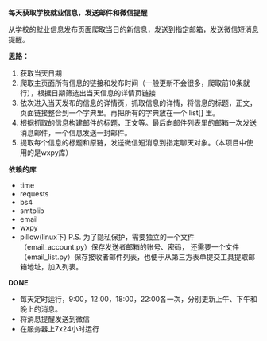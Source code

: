 **每天获取学校就业信息，发送邮件和微信提醒**

从学校的就业信息发布页面爬取当日的新信息，发送到指定邮箱，发送微信短消息提醒。

**思路：**
1. 获取当天日期
2. 爬取主页面所有信息的链接和发布时间（一般更新不会很多，爬取前10条就行），根据日期筛选出当天信息的详情页链接
3. 依次进入当天发布的信息的详情页，抓取信息的详情，将信息的标题，正文，页面链接整合到一个字典里。再把所有的字典放在一个 list[] 里。
4. 根据抓取的信息构建邮件的标题，正文等。最后向邮件列表里的邮箱一次发送消息邮件，一个信息发送一封邮件。
5. 提取每个信息的标题和原链，发送微信短消息到指定聊天对象。（本项目中使用的是wxpy库）

**依赖的库**
* time
* requests
* bs4
* smtplib
* email
* wxpy
* pillow(linux下)
P.S. 为了隐私保护，需要独立的一个文件（email_account.py）保存发送者邮箱的账号、密码，
还需要一个文件（email_list.py）保存接收者邮件列表，也便于从第三方表单提交工具提取邮箱地址，加入列表。

**DONE**
* 每天定时运行，9:00，12:00，18:00，22:00各一次，分别更新上午、下午和晚上的消息。
* 将消息提醒发送到微信
* 在服务器上7x24小时运行


